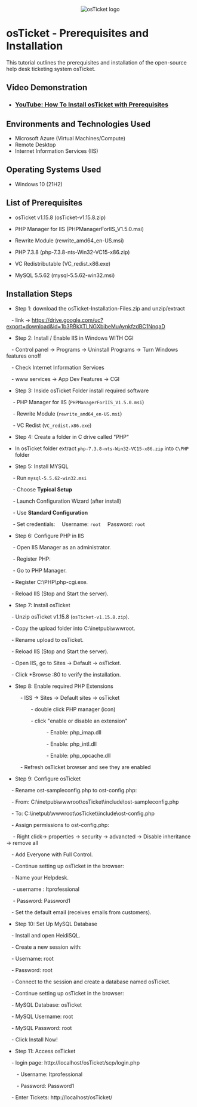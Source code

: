 <p align="center">
<img src="https://i.imgur.com/Clzj7Xs.png" alt="osTicket logo"/>
</p>

<h1>osTicket - Prerequisites and Installation</h1>
This tutorial outlines the prerequisites and installation of the open-source help desk ticketing system osTicket.<br />


<h2>Video Demonstration</h2>

- ### [YouTube: How To Install osTicket with Prerequisites](https://www.youtube.com)

<h2>Environments and Technologies Used</h2>

- Microsoft Azure (Virtual Machines/Compute)
- Remote Desktop
- Internet Information Services (IIS)

<h2>Operating Systems Used </h2>

- Windows 10</b> (21H2)

<h2>List of Prerequisites</h2>

- osTicket v1.15.8 (osTicket-v1.15.8.zip)

- PHP Manager for IIS (PHPManagerForIIS_V1.5.0.msi)

- Rewrite Module (rewrite_amd64_en-US.msi)

- PHP 7.3.8 (php-7.3.8-nts-Win32-VC15-x86.zip)

- VC Redistributable (VC_redist.x86.exe)

- MySQL 5.5.62 (mysql-5.5.62-win32.msi)


<h2>Installation Steps</h2>

- Step 1: download the osTicket-Installation-Files.zip and unzip/extract

 - link -> https://drive.google.com/uc?export=download&id=1b3RBkXTLNGXbibeMuAynkfzdBC1NnqaD

- Step 2: Install / Enable IIS in Windows WITH CGI

 - Control panel -> Programs -> Uninstall Programs -> Turn Windows features onoff

 - Check Internet Information Services

 - www services -> App Dev Features -> CGI

- Step 3: Inside osTicket Folder install required software

&emsp; - PHP Manager for IIS (`PHPManagerForIIS_V1.5.0.msi`)
 
 &emsp; - Rewrite Module (`rewrite_amd64_en-US.msi`)
 
 &emsp; - VC Redist (`VC_redist.x86.exe`)

  - Step 4: Create a folder in C drive called "PHP"
    
  - In osTicket folder extract  `php-7.3.8-nts-Win32-VC15-x86.zip` into `C\PHP` folder
    
  - Step 5: Install MYSQL

  &emsp; - Run `mysql-5.5.62-win32.msi`
  
  &emsp; - Choose **Typical Setup**
   
 &emsp; - Launch Configuration Wizard (after install)
 
 &emsp; -  Use **Standard Configuration**
   
 &emsp; - Set credentials:
 &emsp;Username: `root`
 &emsp;Password: `root`

- Step 6: Configure PHP in IIS

 &emsp; - Open IIS Manager as an administrator.

 &emsp; - Register PHP:

 &emsp; - Go to PHP Manager.

 &emsp;- Register C:\PHP\php-cgi.exe.

 &emsp;- Reload IIS (Stop and Start the server).

- Step 7: Install osTicket  

 &emsp;- Unzip osTicket v1.15.8 (`osTicket-v1.15.8.zip`).

 &emsp;- Copy the upload folder into C:\inetpub\wwwroot.

 &emsp;- Rename upload to osTicket.

 &emsp;- Reload IIS (Stop and Start the server).

 &emsp;- Open IIS, go to Sites -> Default -> osTicket.

 &emsp;- Click *Browse :80 to verify the installation.
 
- Step 8: Enable  required PHP Extensions
  
  &emsp;- ISS -> Sites -> Default sites -> osTicket
  
  &emsp;&emsp;&emsp;- double click PHP manager (icon)

  &emsp;&emsp;&emsp;- click "enable or disable an extension" 

  &emsp;&emsp;&emsp;&emsp;&emsp;&emsp;- Enable: php_imap.dll

  &emsp;&emsp;&emsp;&emsp;&emsp;&emsp;- Enable: php_intl.dll

  &emsp;&emsp;&emsp;&emsp;&emsp;&emsp;- Enable: php_opcache.dll

  &emsp;- Refresh osTicket browser and see they are enabled

- Step 9: Configure osTicket
  
&emsp;- Rename ost-sampleconfig.php to ost-config.php:

&emsp;- From: C:\inetpub\wwwroot\osTicket\include\ost-sampleconfig.php

&emsp;- To: C:\inetpub\wwwroot\osTicket\include\ost-config.php

&emsp;- Assign permissions to ost-config.php:

&emsp; - Right click-> properties -> security -> advancted -> Disable inheritance -> remove all

&emsp;- Add Everyone with Full Control.

&emsp;- Continue setting up osTicket in the browser:

&emsp;- Name your Helpdesk.
 
   &emsp; - username : Itprofessional

   &emsp; - Password: Password1

&emsp;- Set the default email (receives emails from customers).

- Step 10: Set Up MySQL Database

&emsp;- Install and open HeidiSQL.

&emsp;- Create a new session with:

&emsp;- Username: root

&emsp;- Password: root

&emsp;- Connect to the session and create a database named osTicket.

&emsp;- Continue setting up osTicket in the browser:

&emsp;- MySQL Database: osTicket

&emsp;- MySQL Username: root

&emsp;- MySQL Password: root

&emsp;- Click Install Now!

- Step 11: Access osTicket

 &emsp;- login page: http://localhost/osTicket/scp/login.php

  &emsp;&emsp;- Username: Itprofessional

  &emsp;&emsp;- Password: Password1

  &emsp;- Enter Tickets: http://localhost/osTicket/
